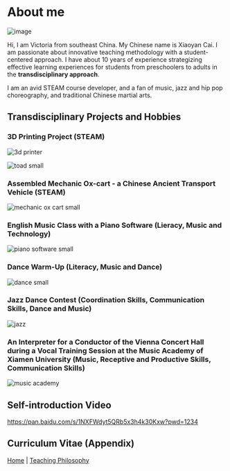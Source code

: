 # About me

![image](https://user-images.githubusercontent.com/109213222/183570271-ba42e785-388f-4ece-800a-1dc0c53eaa5c.png)

Hi, I am Victoria from southeast China. My Chinese name is Xiaoyan Cai. I am passionate about innovative teaching methodology with a student-centered approach. I have about 10 years of experience strategizing effective learning experiences for students from preschoolers to adults in the **transdisciplinary approach**.

I am an avid STEAM course developer, and a fan of music, jazz and hip pop choreography, and traditional Chinese martial arts.

## Transdisciplinary Projects and Hobbies

### 3D Printing Project (STEAM)

![3d printer](https://user-images.githubusercontent.com/109213222/179355995-9ea3d0c3-c83d-46fc-90d3-1b53b2af006d.JPG)

![toad small](https://user-images.githubusercontent.com/109213222/179360333-d2746ad5-a655-462b-9dc1-8d780706ee16.PNG)

### Assembled Mechanic Ox-cart - a Chinese Ancient Transport Vehicle (STEAM)

![mechanic ox cart small](https://user-images.githubusercontent.com/109213222/179356034-8443f180-25da-44c1-a271-71205f96ebfe.PNG)

### English Music Class with a Piano Software (Lieracy, Music and Technology)

![piano software small](https://user-images.githubusercontent.com/109213222/179356062-52f2d4d5-bbaf-4b33-a024-d015813f846c.PNG)

### Dance Warm-Up (Literacy, Music and Dance)

![dance small](https://user-images.githubusercontent.com/109213222/179379604-f9acb73b-1436-421e-a733-5b89aa94e0ae.PNG)

### Jazz Dance Contest (Coordination Skills, Communication Skills, Dance and Music)

![jazz](https://user-images.githubusercontent.com/109213222/179379810-00be2e32-775c-4c44-bea6-6e3213b04d81.JPG)

### An Interpreter for a Conductor of the Vienna Concert Hall during a Vocal Training Session at the Music Academy of Xiamen University (Music, Receptive and Productive Skills, Communication Skills)

![music academy](https://user-images.githubusercontent.com/109213222/179379911-a865d3f9-fbc7-424d-95d7-368a7c0b2fc6.JPG)

## Self-introduction Video

<https://pan.baidu.com/s/1NXFWdyt5QRb5x3h4k30Kxw?pwd=1234>

## Curriculum Vitae (Appendix)

 [Home](./README.md) | [Teaching Philosophy](./philosophya.md)
